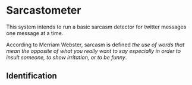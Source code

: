# Sarcastometer


This system intends to run a basic sarcasm detector for twitter messages one message at a time.

According to Merriam Webster, sarcasm is defined *the use of words that mean the opposite of what you really want to say especially in order to insult someone, to show irritation, or to be funny*.

## Identification



 
